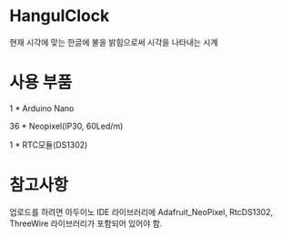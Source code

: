 # HangulClock
현재 시각에 맞는 한글에 불을 밝힘으로써 시각을 나타내는 시계

# 사용 부품
1 * Arduino Nano

36 * Neopixel(IP30, 60Led/m)

1 * RTC모듈(DS1302)

# 참고사항
업로드를 하려면 아두이노 IDE 라이브러리에 Adafruit_NeoPixel, RtcDS1302, ThreeWire 라이브러리가 포함되어 있어야 함.

